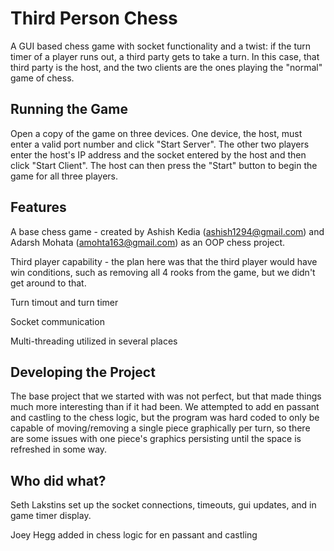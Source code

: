 Third Person Chess
========

A GUI based chess game with socket functionality and a twist: if the turn timer of a player runs out, a third party gets to take a turn. In this case, that third party is the host, and the two clients are the ones playing the "normal" game of chess.

Running the Game
----------------

Open a copy of the game on three devices. One device, the host, must enter a valid port number and click "Start Server".
The other two players enter the host's IP address and the socket entered by the host and then click "Start Client".
The host can then press the "Start" button to begin the game for all three players.

Features
--------
A base chess game - created by
Ashish Kedia (ashish1294@gmail.com) and
Adarsh Mohata (amohta163@gmail.com)
as an OOP chess project.

Third player capability - the plan here was that the third player would have win conditions, such as removing all 4 rooks from the game, but we didn't get around to that.

Turn timout and turn timer

Socket communication

Multi-threading utilized in several places

Developing the Project
----------------------

The base project that we started with was not perfect, but that made things much more interesting than if it had been. We attempted to add en passant and castling to the chess logic, but the program was hard coded to only be capable of moving/removing a single piece graphically per turn, so there are some issues with one piece's graphics persisting until the space is refreshed in some way.

Who did what?
----------------------
Seth Lakstins set up the socket connections, timeouts, gui updates, and in game timer display.

Joey Hegg added in chess logic for en passant and castling
